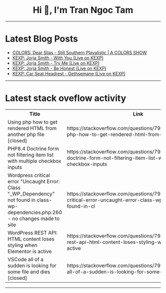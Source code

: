 <h1 align="center">Hi 👋, I'm Tran Ngoc Tam</h1>

---

# Latest Blog Posts 
<!-- BLOG-POST-LIST:START -->
- [COLORS: Dear Silas - Still Southern Playalistic | A COLORS SHOW](https://dev.to/music_youtube/colors-dear-silas-still-southern-playalistic-a-colors-show-4age)
- [KEXP: Jorja Smith - With You &lpar;Live on KEXP&rpar;](https://dev.to/music_youtube/kexp-jorja-smith-with-you-live-on-kexp-ipe)
- [KEXP: Jorja Smith - Try Me &lpar;Live on KEXP&rpar;](https://dev.to/music_youtube/kexp-jorja-smith-try-me-live-on-kexp-6le)
- [KEXP: Jorja Smith - Be Honest &lpar;Live on KEXP&rpar;](https://dev.to/music_youtube/kexp-jorja-smith-be-honest-live-on-kexp-57na)
- [KEXP: Car Seat Headrest - Gethsemane &lpar;Live on KEXP&rpar;](https://dev.to/music_youtube/kexp-car-seat-headrest-gethsemane-live-on-kexp-onk)
<!-- BLOG-POST-LIST:END -->

---

# Latest stack oveflow activity
<table>
  <tr><th>Title</th><th>Link</th></tr>
  <!-- STACKOVERFLOW:START --><tr><td>Using php how to get rendered HTML from another php file [closed]</td><td>https://stackoverflow.com/questions/79793828/using-php-how-to-get-rendered-html-from-another-php-file</td></tr><tr><td>PHP8.4 Doctrine form not filtering item list with multiple checkbox inputs</td><td>https://stackoverflow.com/questions/79793762/php8-4-doctrine-form-not-filtering-item-list-with-multiple-checkbox-inputs</td></tr><tr><td>Wordpress critical error &quot;Uncaught Error: Class &quot;_WP_Dependency&quot; not found in class-wp-dependencies.php:260 - no changes made to site</td><td>https://stackoverflow.com/questions/79793700/wordpress-critical-error-uncaught-error-class-wp-dependency-not-found-in-cl</td></tr><tr><td>WordPress REST API: HTML content loses styling when Elementor is active</td><td>https://stackoverflow.com/questions/79793652/wordpress-rest-api-html-content-loses-styling-when-elementor-is-active</td></tr><tr><td>VSCode all of a sudden is looking for some file and dies [closed]</td><td>https://stackoverflow.com/questions/79793444/vscode-all-of-a-sudden-is-looking-for-some-file-and-dies</td></tr><!-- STACKOVERFLOW:END -->
</table>

---


